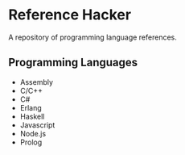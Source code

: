 # Reference Hacker
A repository of programming language references.

## Programming Languages

- Assembly
- C/C++
- C#
- Erlang
- Haskell
- Javascript
- Node.js
- Prolog
